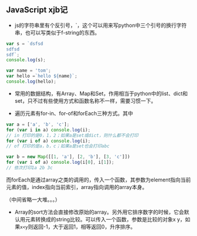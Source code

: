 ## JavaScript xjb记

- js的字符串里有个反引号，\`，这个可以用来写python中三个引号的换行字符串，也可以写类似于f-string的东西。

```javascript
var s = `dsfsd
sdfsd
sdf`;
console.log(s);

var name = 'tom';
var hello =`hello ${name}`;
console.log(hello);
```

- 常用的数据结构，有Array、Map和Set，作用相当于python中的list、dict和set，只不过有些使用方式和函数名称不一样，需要习惯一下。

- 遍历元素有for-in、for-of和forEach三种方式。其中
```javascript
var a = ['a', 'b', 'c'];
for (var i in a) console.log(i);
// in 打印的是0，1，2；如果a是set或dict，则什么都不会打印
for (var i of a) console.log(i);
// of 打印的是a，b，c；如果a是set也会打印abc

var b = new Map([[1, 'a'], [2, 'b'], [3, 'c']])
for (var i of a) console.log(i[0], i[1]);
// 依次打印1a 2b 3c
```
而forEach是通过array之类的调用的，传入一个函数，其参数为element指向当前元素的值，index指向当前索引，array指向调用的array本身。



（中间省略一大堆。。。）


- Array的sort方法会直接修改原始的array。另外用它排序数字的时候，它会默认用元素转换成的string比较。可以传入一个函数，参数是比较的对象x y，如果`x<y`则返回-1，大于返回1，相等返回0，升序排序。
